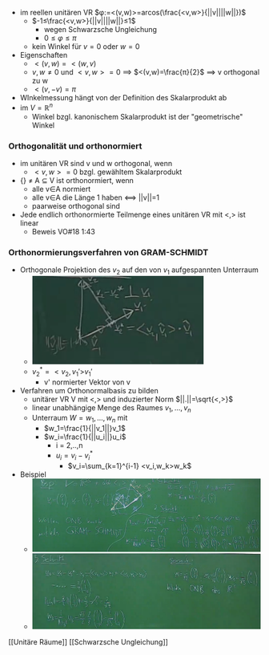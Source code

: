 + im reellen unitären VR $φ:=<(v,w)>=arcos(\frac{<v,w>}{||v||||w||})$
	+ $-1≤\frac{<v,w>}{||v||||w||}≤1$
		+ wegen Schwarzsche Ungleichung
		+ $0≤φ≤π$
	+ kein Winkel für $v=0$ oder $w=0$
+ Eigenschaften
	+ $<(v,w)=<(w,v)$
	+ $v,w≠0$ und $<v,w>=0$ ==> $<(v,w)=\frac{π}{2}$ ==> v orthogonal zu w
	+  $<(v,-v)=π$
+  WInkelmessung hängt von der Definition des Skalarprodukt ab
+  im $V=ℝ^n$
	+  Winkel bzgl. kanonischem Skalarprodukt ist der "geometrische" Winkel

### Orthogonalität und orthonormiert
+ im unitären VR sind v und w orthogonal, wenn
	+ $<v,w>=0$ bzgl. gewähltem Skalarprodukt
+ {} ≠ A ⊆ V ist orthonormiert, wenn
	+ alle v∈A normiert
	+ alle v∈A die Länge 1 haben <==> ||v||=1
	+ paarweise orthogonal sind
+ Jede endlich orthonormierte Teilmenge eines unitären VR mit <,> ist linear
	+ Beweis VO#18 1:43

### Orthonormierungsverfahren von GRAM-SCHMIDT
+ Orthogonale Projektion des $v_2$ auf den von $v_1$  aufgespannten Unterraum
	+ ![](../../../z_images/Pasted%20image%2020211211140604.png)
	+ $v_2^*=<v_2,v_1'>$$v_1'$
		+ v' normierter Vektor von v
+ Verfahren um Orthonormalbasis zu bilden
	+ unitärer VR V mit <,> und induzierter Norm $||.||=\sqrt{<,>}$
	+ linear unabhängige Menge des Raumes ${v_1,...,v_n}$
	+ Unterraum $W = {w_1,...,w_n}$ mit 
		+ $w_1=\frac{1}{||v_1||}v_1$
		+ $w_i=\frac{1}{||u_i||}u_i$
			+ i = 2,..,n
			+ $u_i=v_i-v_i^*$
				+ $v_i=\sum_{k=1}^{i-1} <v_i,w_k>w_k$
+ Beispiel
	+ ![](../../../z_images/Pasted%20image%2020211211164915.png)
	+ ![](../../../z_images/Pasted%20image%2020211211165217.png)

[[Unitäre Räume]] [[Schwarzsche Ungleichung]]